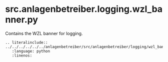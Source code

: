 # src.anlagenbetreiber.logging.wzl_banner.py
Contains the WZL banner for logging.
```{eval-rst}
.. literalinclude:: ../../../../../../anlagenbetreiber/src/anlagenbetreiber/logging/wzl_banner.py
   :language: python
   :linenos:

```